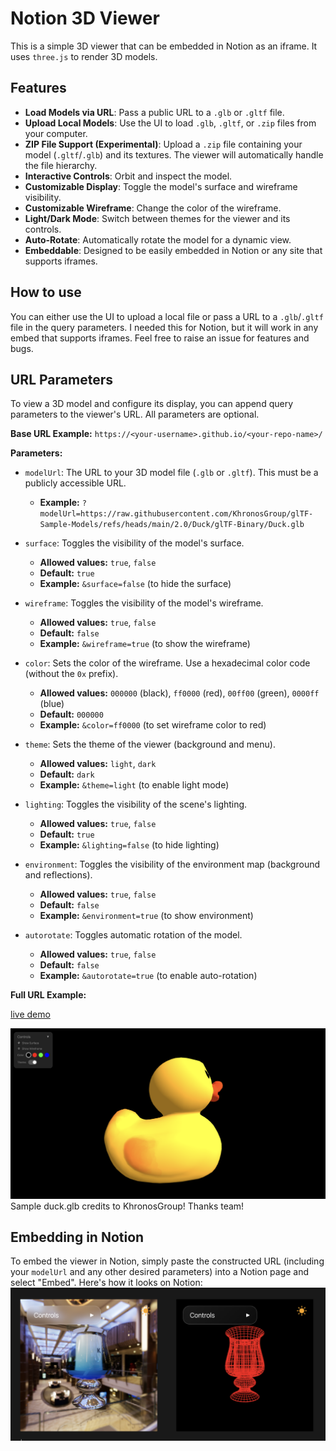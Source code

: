 # Notion 3D Viewer

This is a simple 3D viewer that can be embedded in Notion as an iframe. It uses `three.js` to render 3D models.

## Features

- **Load Models via URL**: Pass a public URL to a `.glb` or `.gltf` file.
- **Upload Local Models**: Use the UI to load `.glb`, `.gltf`, or `.zip` files from your computer.
- **ZIP File Support (Experimental)**: Upload a `.zip` file containing your model (`.gltf`/`.glb`) and its textures. The viewer will automatically handle the file hierarchy.
- **Interactive Controls**: Orbit and inspect the model.
- **Customizable Display**: Toggle the model's surface and wireframe visibility.
- **Customizable Wireframe**: Change the color of the wireframe.
- **Light/Dark Mode**: Switch between themes for the viewer and its controls.
- **Auto-Rotate**: Automatically rotate the model for a dynamic view.
- **Embeddable**: Designed to be easily embedded in Notion or any site that supports iframes.

## How to use

You can either use the UI to upload a local file or pass a URL to a `.glb`/`.gltf` file in the query parameters. I needed this for Notion, but it will work in any embed that supports iframes. Feel free to raise an issue for features and bugs.

## URL Parameters

To view a 3D model and configure its display, you can append query parameters to the viewer's URL. All parameters are optional.

**Base URL Example:**
`https://<your-username>.github.io/<your-repo-name>/`

**Parameters:**

*   `modelUrl`: The URL to your 3D model file (`.glb` or `.gltf`). This must be a publicly accessible URL.
    *   **Example:** `?modelUrl=https://raw.githubusercontent.com/KhronosGroup/glTF-Sample-Models/refs/heads/main/2.0/Duck/glTF-Binary/Duck.glb`

*   `surface`: Toggles the visibility of the model's surface.
    *   **Allowed values:** `true`, `false`
    *   **Default:** `true`
    *   **Example:** `&surface=false` (to hide the surface)

*   `wireframe`: Toggles the visibility of the model's wireframe.
    *   **Allowed values:** `true`, `false`
    *   **Default:** `false`
    *   **Example:** `&wireframe=true` (to show the wireframe)

*   `color`: Sets the color of the wireframe. Use a hexadecimal color code (without the `0x` prefix).
    *   **Allowed values:** `000000` (black), `ff0000` (red), `00ff00` (green), `0000ff` (blue)
    *   **Default:** `000000`
    *   **Example:** `&color=ff0000` (to set wireframe color to red)

*   `theme`: Sets the theme of the viewer (background and menu).
    *   **Allowed values:** `light`, `dark`
    *   **Default:** `dark`
    *   **Example:** `&theme=light` (to enable light mode)

*   `lighting`: Toggles the visibility of the scene's lighting.
    *   **Allowed values:** `true`, `false`
    *   **Default:** `true`
    *   **Example:** `&lighting=false` (to hide lighting)

*   `environment`: Toggles the visibility of the environment map (background and reflections).
    *   **Allowed values:** `true`, `false`
    *   **Default:** `false`
    *   **Example:** `&environment=true` (to show environment)

*   `autorotate`: Toggles automatic rotation of the model.
    *   **Allowed values:** `true`, `false`
    *   **Default:** `false`
    *   **Example:** `&autorotate=true` (to enable auto-rotation)

**Full URL Example:**

[live demo](https://abhinay1997.github.io/Notion3DViewer/?modelUrl=https://raw.GithubUserContent.com/DRx3D/glTF-Sample-Models/main/Models/GlassHurricaneCandleHolder/glTF-Binary/GlassHurricaneCandleHolder.glb&theme=dark&lighting=true&environment=true&autorotate=true)

![full screen](https://github.com/Abhinay1997/Notion3DViewer/blob/main/assets/full.png?raw=true)
Sample duck.glb credits to KhronosGroup! Thanks team!

## Embedding in Notion

To embed the viewer in Notion, simply paste the constructed URL (including your `modelUrl` and any other desired parameters) into a Notion page and select "Embed". Here's how it looks on Notion:
![notion](https://github.com/Abhinay1997/Notion3DViewer/blob/main/assets/lighting_added.png?raw=true)
